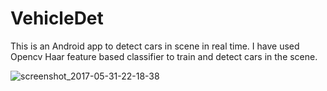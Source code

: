 # VehicleDet
This is an Android app to detect cars in scene in real time.
I have used Opencv Haar feature based classifier to train and detect cars in the scene.

![screenshot_2017-05-31-22-18-38](https://user-images.githubusercontent.com/24799319/30727155-5453222c-9f04-11e7-8a35-12870881a515.png)

